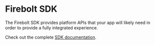 # Firebolt SDK

The Firebolt SDK provides platform APIs that your app will likely need in order to provide a fully integrated experience.

Check out the complete [SDK documentation](./docs/).
